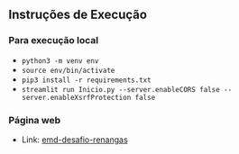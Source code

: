 ## Instruções de Execução

### Para execução local

- `python3 -m venv env`
- `source env/bin/activate`
- `pip3 install -r requirements.txt`
- `streamlit run Inicio.py --server.enableCORS false --server.enableXsrfProtection false`

### Página web

- Link: [emd-desafio-renangas](https://emd-desafio-renangas.streamlit.app/)